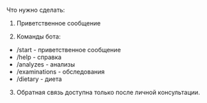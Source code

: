 Что нужно сделать:

1. Приветственное сообщение

2. Команды бота:
- /start - приветственное сообщение
- /help - справка
- /analyzes - анализы
- /examinations - обследования
- /dietary - диета

3. Обратная связь доступна только после личной консультации.
